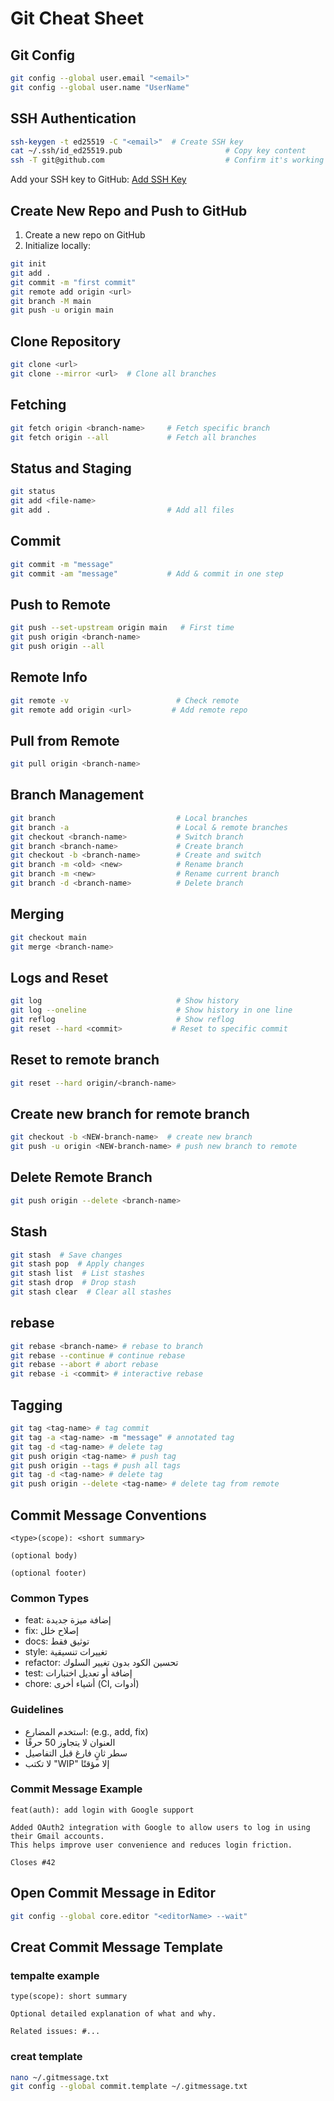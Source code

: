 # Git Cheat Sheet

## Git Config
```bash
git config --global user.email "<email>"
git config --global user.name "UserName"
```

## SSH Authentication
```bash
ssh-keygen -t ed25519 -C "<email>"  # Create SSH key
cat ~/.ssh/id_ed25519.pub                       # Copy key content
ssh -T git@github.com                           # Confirm it's working
```
Add your SSH key to GitHub: [Add SSH Key](https://github.com/settings/ssh/new)

## Create New Repo and Push to GitHub
1. Create a new repo on GitHub
2. Initialize locally:
```bash
git init
git add .
git commit -m "first commit"
git remote add origin <url>
git branch -M main
git push -u origin main
```

## Clone Repository
```bash
git clone <url>
git clone --mirror <url>  # Clone all branches
```

## Fetching
```bash
git fetch origin <branch-name>     # Fetch specific branch
git fetch origin --all             # Fetch all branches
```

## Status and Staging
```bash
git status
git add <file-name>
git add .                          # Add all files
```

## Commit
```bash
git commit -m "message"
git commit -am "message"           # Add & commit in one step
```

## Push to Remote
```bash
git push --set-upstream origin main   # First time
git push origin <branch-name>
git push origin --all
```

## Remote Info
```bash
git remote -v                        # Check remote
git remote add origin <url>         # Add remote repo
```

## Pull from Remote
```bash
git pull origin <branch-name>
```

## Branch Management
```bash
git branch                           # Local branches
git branch -a                        # Local & remote branches
git checkout <branch-name>           # Switch branch
git branch <branch-name>             # Create branch
git checkout -b <branch-name>        # Create and switch
git branch -m <old> <new>            # Rename branch
git branch -m <new>                  # Rename current branch
git branch -d <branch-name>          # Delete branch
```

## Merging
```bash
git checkout main
git merge <branch-name>
```

## Logs and Reset
```bash
git log                              # Show history
git log --oneline                    # Show history in one line
git reflog                           # Show reflog
git reset --hard <commit>           # Reset to specific commit
```

## Reset to remote branch
```bash
git reset --hard origin/<branch-name>
```
## Create new branch for remote branch
```bash
git checkout -b <NEW-branch-name>  # create new branch
git push -u origin <NEW-branch-name> # push new branch to remote
```

## Delete Remote Branch
```bash
git push origin --delete <branch-name>
```


## Stash
```bash
git stash  # Save changes
git stash pop  # Apply changes
git stash list  # List stashes
git stash drop  # Drop stash
git stash clear  # Clear all stashes
```

## rebase
```bash
git rebase <branch-name> # rebase to branch
git rebase --continue # continue rebase
git rebase --abort # abort rebase
git rebase -i <commit> # interactive rebase
```

## Tagging
```bash
git tag <tag-name> # tag commit
git tag -a <tag-name> -m "message" # annotated tag
git tag -d <tag-name> # delete tag
git push origin <tag-name> # push tag
git push origin --tags # push all tags
git tag -d <tag-name> # delete tag
git push origin --delete <tag-name> # delete tag from remote
```

## Commit Message Conventions
```
<type>(scope): <short summary>

(optional body)

(optional footer)
```

### Common Types
- feat: إضافة ميزة جديدة
- fix: إصلاح خلل
- docs: توثيق فقط
- style: تغييرات تنسيقية
- refactor: تحسين الكود بدون تغيير السلوك
- test: إضافة أو تعديل اختبارات
- chore: أشياء أخرى (CI, أدوات)

### Guidelines
- استخدم المضارع: (e.g., add, fix)
- العنوان لا يتجاوز 50 حرفًا
- سطر ثانٍ فارغ قبل التفاصيل
- لا تكتب "WIP" إلا مؤقتًا

### Commit Message Example
```
feat(auth): add login with Google support

Added OAuth2 integration with Google to allow users to log in using their Gmail accounts.
This helps improve user convenience and reduces login friction.

Closes #42
```
## Open Commit Message in Editor
```bash
git config --global core.editor "<editorName> --wait"
```

## Creat Commit  Message Template

### tempalte example
```
type(scope): short summary

Optional detailed explanation of what and why.

Related issues: #...
```

### creat template
```bash
nano ~/.gitmessage.txt
git config --global commit.template ~/.gitmessage.txt
```


